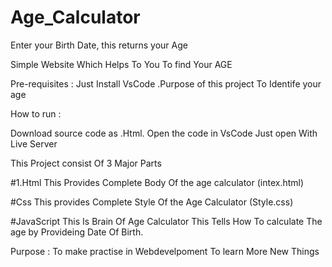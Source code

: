 # Age_Calculator
Enter your Birth Date, this returns your Age

Simple Website Which Helps To You To find Your AGE

Pre-requisites : Just Install VsCode .Purpose of this project To Identife your age 

How to run :

Download source code as .Html.
Open the code in VsCode
Just open With Live Server

This Project consist Of 3 Major Parts

#1.Html
This Provides Complete Body Of the age calculator
(intex.html)

#Css
This provides Complete Style Of the Age Calculator
(Style.css)

#JavaScript
This Is Brain Of Age Calculator 
This Tells How To calculate The age by Provideing Date Of Birth.

Purpose :
To make practise in Webdevelpoment 
To learn More New Things
